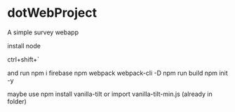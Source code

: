 # dotWebProject

A simple survey webapp

install node

ctrl+shift+`

and run
npm i firebase
npm webpack webpack-cli -D
npm run build
npm init -y

maybe use npm install vanilla-tilt
or import vanilla-tilt-min.js (already in folder)
